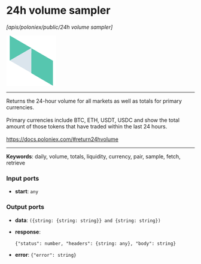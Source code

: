 # 24h volume sampler

_[apis/poloniex/public/24h volume sampler]_

![icon](</assets/icons/33d6ca66-d216-4c2b-b2ae-87685c291a6f.png>)

---

Returns the 24-hour volume for all markets as well as totals for primary currencies.<br>
<br>
Primary currencies include BTC, ETH, USDT, USDC and show the total amount of those tokens that have traded within the last 24 hours.<br>
<br>
https://docs.poloniex.com/#return24hvolume<br>

---

__Keywords__: daily, volume, totals, liquidity, currency, pair, sample, fetch, retrieve

### Input ports

* __start__: ` any `

### Output ports

* __data__: ` ({string: {string: string}} and {string: string}) `


* __response__: 
    ```
    {"status": number, "headers": {string: any}, "body": string}
    ```


* __error__: ` {"error": string} `

